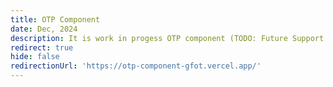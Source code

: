 ```yaml
---
title: OTP Component
date: Dec, 2024
description: It is work in progess OTP component (TODO: Future Support for the partially blind).
redirect: true
hide: false
redirectionUrl: 'https://otp-component-gfot.vercel.app/'
---
```

